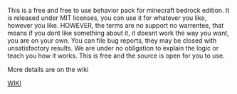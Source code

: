 This is a free and free to use behavior pack for minecraft bedrock edition. It is released under MIT licenses, you can use it for whatever you like, however you like. HOWEVER, the terms are no support no warrentee, that means if you dont like something about it, it doesnt work the way you want, you are on your own. You can file bug reports, they may be closed with unsatisfactory results. We are under no obligation to explain the logic or teach you how it works. This is free and the source is open for you to use. 

More details are on the wiki 

[WIKI](https://github.com/RavinMaddHatter/BedrockStatsAndAchievements/wiki)
